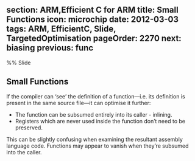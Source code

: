 section: ARM,Efficient C for ARM
title: Small Functions
icon: microchip
date: 2012-03-03
tags: ARM, EfficientC, Slide, TargetedOptimisation
pageOrder: 2270
next: biasing
previous: func
----

%% Slide

## Small Functions

If the compiler can ‘see’ the definition of a function—i.e. its definition is present in the same source file—it can optimise it further:

* The function can be subsumed entirely into its caller - inlining.
* Registers which are never used inside the function don’t need to be preserved.

This can be slightly confusing when examining the resultant assembly language code. Functions may appear to vanish when they’re subsumed into the caller.
